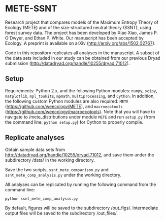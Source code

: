 METE-SSNT
===========

Research project that compares models of the Maximum Entropy Theory of Ecology (METE) and of the size-structured neutral theory (SSNT), using forest survey data.
The project has been developed by Xiao Xiao, James P. O'Dwyer, and Ethan P. White.
Our manuscript has been accepted by Ecology. 
A preprint is available on arXiv (http://arxiv.org/abs/1502.02767). 

Code in this repository replicates all analyses in the manuscript. 
A subset of the data sets included in our study can be obtained from our previous Dryad submission (http://datadryad.org/handle/10255/dryad.71012).

Setup
------------
Requirements: Python 2.x, and the following Python modules: `numpy`, `scipy`, `matplotlib`, `mpl_tookits`, `mpmath`, `multiprocessing`, and `Cython`. 
In addition, the following custom Python modules are also required: `METE` (https://github.com/weecology/METE),  and `macroecotools` (https://github.com/weecology/macroecotools).
Note that you will have to navigate to /mete_distributions under module `METE` and run `setup.py` (from the command line: `python setup.py`) for Cython to properly compile.

Replicate analyses
------------------
Obtain sample data sets from http://datadryad.org/handle/10255/dryad.71012, and save them under the subdirectory /data/ in the working directory. 

Save the two scripts, `ssnt_mete_comparison.py` and `ssnt_mete_comp_analysis.py` under the working directory.

All analyses can be replicated by running the following command from the command line: 

`python ssnt_mete_comp_analysis.py`

By default, figures will be saved to the subdirectory /out\_figs/. 
Intermediate output files will be saved to the subdirectory /out\_files/. 
